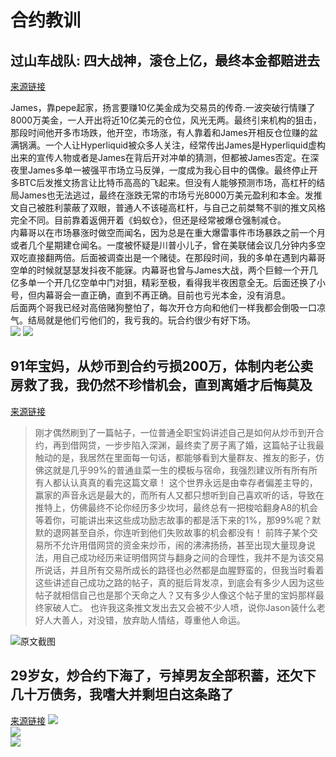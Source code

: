 # 合约教训
## 过山车战队: 四大战神，滚仓上亿，最终本金都赔进去
[来源链接](https://x.com/EmberCN/status/1960174293503070358)

James，靠pepe起家，扬言要赚10亿美金成为交易员的传奇.一波突破行情赚了8000万美金，一人开出将近10亿美元的仓位，风光无两。最终引来机构的狙击，那段时间他开多市场跌，他开空，市场涨，有人靠着和James开相反仓位赚的盆满锅满。一个人让Hyperliquid被众多人关注，经常传出James是Hyperliquid虚构出来的宣传人物或者是James在背后开对冲单的猜测，但都被James否定。在深夜里James多单一被强平市场立马反弹，一度成为我心目中的偶像。最终停止开多BTC后发推文扬言让比特币高高的飞起来。但没有人能够预测市场，高杠杆的结局James也无法逃过，最终在涨跌无常的市场亏光8000万美元盈利和本金。发推文自己被胜利蒙蔽了双眼，普通人不该碰高杠杆，与自己之前桀骜不驯的推文风格完全不同。目前靠着返佣开着《蚂蚁仓》，但还是经常被爆仓强制减仓。  
内幕哥以在市场暴涨时做空而闻名，因为总是在重大爆雷事件市场暴跌之前一个月或者几个星期建仓闻名。一度被怀疑是川普小儿子，曾在美联储会议几分钟内多空双吃直接翻两倍。后面被调查出是一个赌徒。在那段时间，我的多单在遇到内幕哥空单的时候就瑟瑟发抖夜不能寐。内幕哥也曾与James大战，两个巨鲸一个开几亿多单一个开几亿空单中门对狙，精彩至极，看得我半夜困意全无。后面还换了小号，但内幕哥会一直正确，直到不再正确。目前也亏光本金，没有消息。  
后面两个哥我已经对高倍赌狗整怕了，每次开仓方向和他们一样我都会倒吸一口凉气。结局就是他们亏他们的，我亏我的。玩合约很少有好下场。  
![](/public/imgs/web3/four-trader.png)
![](/public/imgs/web3/four-trader-ending.png)


## 91年宝妈，从炒币到合约亏损200万，体制内老公卖房救了我，我仍然不珍惜机会，直到离婚才后悔莫及

[来源链接](https://x.com/jason_chen998/status/1947123145040945350)
> 刚才偶然刷到了一篇帖子，一位普通全职宝妈讲述自己是如何从炒币到开合约，再到借网贷，一步步陷入深渊，最终卖了房子离了婚，这篇帖子让我最触动的是，我居然在里面每一句话，都能够看到大量群友、推友的影子，仿佛这就是几乎99%的普通韭菜一生的模板与宿命，我强烈建议所有所有所有人都认认真真的看完这篇文章！
> 这个世界永远是由幸存者偏差主导的，赢家的声音永远是最大的，而所有人又都只想听到自己喜欢听的话，导致在推特上，仿佛最终不论你经历多少坎坷，最终总有一把梭哈翻身A8的机会等着你，可能讲出来这些成功励志故事的都是活下来的1%，那99%呢？默默的退网甚至自杀，你连听到他们失败故事的机会都没有！
> 前阵子某个交易所不允许用借网贷的资金来炒币，闹的沸沸扬扬，甚至出现大量现身说法，用自己成功经历来证明借网贷与翻身之间的合理性，我并不是为该交易所说话，并且所有交易所成长的路径也必然都是血腥野蛮的，但我当时看着这些讲述自己成功之路的帖子，真的挺后背发凉，到底会有多少人因为这些帖子就相信自己也是那个天命之人？又有多少人像这个帖子里的宝妈那样最终家破人亡。
> 也许我这条推文发出去又会被不少人喷，说你Jason装什么老好人大善人，对没错，放弃助人情结，尊重他人命运。

![原文截图](/imgs/web3/baby-mother.jpeg)

## 29岁女，炒合约下海了，亏掉男友全部积蓄，还欠下几十万债务，我嗜大并剩坦白这条路了
[来源链接](https://x.com/jason_chen998/status/1947123145040945350)
![](/imgs/web3/basics/xiahai-1.png)  
![](/imgs/web3/basics/xiahai-2.png)  
![](/imgs/web3/basics/xiahai-3.png)  

